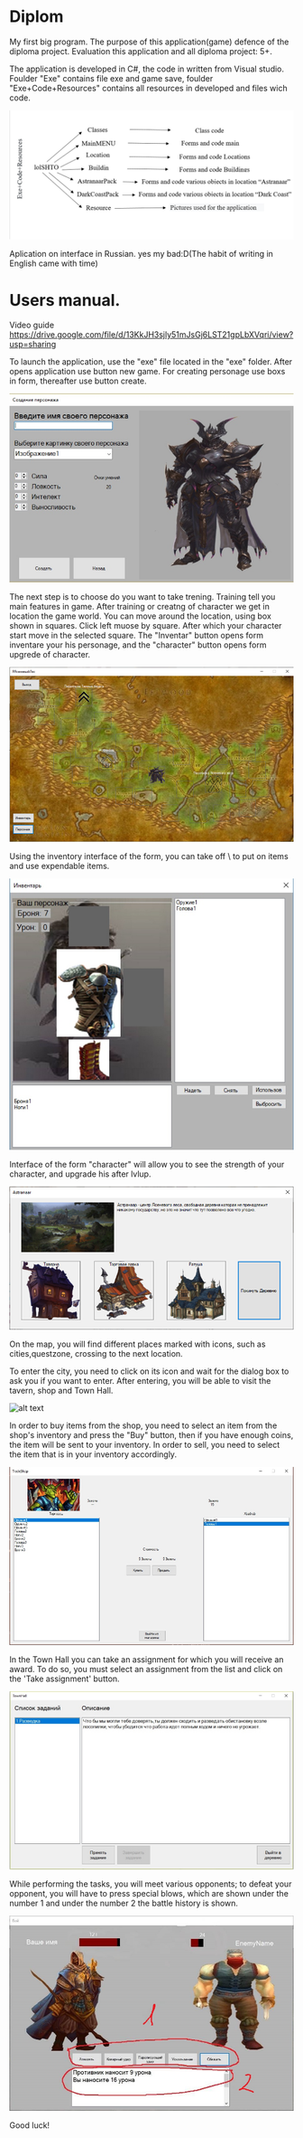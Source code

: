 # Diplom
My first big program. 
The purpose of this application(game) defence of the diploma project. 
Evaluation this application and all diploma project: 5+.

The application is developed in C#, the code in written from Visual studio.
Foulder "Exe" contains file exe and game save, foulder "Exe+Code+Resources" contains all resources in developed and files wich code.

![alt text](Screenshots/guide.png "guide.png")

Aplication on interface in Russian. yes my bad:D(The habit of writing in English came with time)



<h1>Users manual.</h1>

Video guide https://drive.google.com/file/d/13KkJH3sjly51mJsGj6LST21gpLbXVqri/view?usp=sharing

To launch the application, use the "exe" file located in the "exe" folder.
After opens application use button new game.
For creating personage use boxs in form, thereafter use button create.

![alt text](Screenshots/CreateCharacter.png "CreateCharacter")

The next step is to choose do you want to take trening.
Training tell you main features in game.
After training or creatng of character we get in location the game world.
You can move around the location, using box shown in squares. Click left muose by square.
After which your character start move in the selected square.
The "Inventar" button opens form inventare your his personage, and the "character" button opens form upgrede of character. 

![alt text](Screenshots/Map.png "Map")

Using the inventory interface of the form, you can take off \ to put on items and use expendable items.

![alt text](Screenshots/inventar.png "inventar")

Interface of the form "character" will allow you to see the strength of your character, and upgrade his after lvlup.

![alt text](Screenshots/Astranaar.png "Astranaar")

On the map, you will find different places marked with icons, such as cities,questzone, crossing to the next location.

To enter the city, you need to click on its icon and wait for the dialog box to ask you if you want to enter. 
After entering, you will be able to visit the tavern, shop and Town Hall.

![alt text](Screenshots/Hall.jpg "Town")

In order to buy items from the shop, you need to select an item from the shop's inventory and press the "Buy" button,
then if you have enough coins, the item will be sent to your inventory.
In order to sell, you need to select the item that is in your inventory accordingly.

![alt text](Screenshots/Shop.png "Shop")

In the Town Hall you can take an assignment for which you will receive an award.
To do so, you must select an assignment from the list and click on the 'Take assignment' button.

![alt text](Screenshots/Hall.png "Hall")

While performing the tasks, you will meet various opponents; to defeat your opponent, you will have to press special blows,
which are shown under the number 1 and under the number 2 the battle history is shown.

![alt text](Screenshots/Fight.jpg "Fight")

Good luck!
